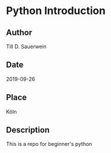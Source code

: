 # Python Introduction
## Author
Till D. Sauerwein
## Date
2019-09-26
## Place
Köln
## Description
This is a repo for beginner's python
